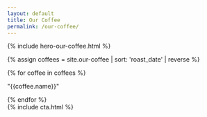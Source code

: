 ```yaml
---
layout: default
title: Our Coffee
permalink: /our-coffee/
---
```


{% include hero-our-coffee.html %}

{% assign coffees = site.our-coffee | sort: 'roast_date' | reverse  %}

<div id="our-coffees">
    <div class="outer">
        <div class="inner expand-third">
{% for coffee in coffees %}
    <div class="box third">
        <p>"{{coffee.name}}"</p>
    </div>
{% endfor %}
        </div>
    </div>
</div>
<div class="clear"></div>
{% include cta.html %}